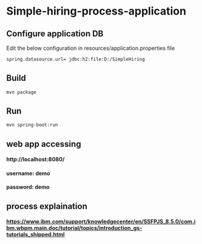 # Simple-hiring-process-application
## Configure application DB
Edit the below configuration in resources/application.properties file
```bash
spring.datasource.url= jdbc:h2:file:D:/SimpleHiring
```

## Build
```bash
mvn package
```

## Run
```bash
mvn spring-boot:run
```

## web app accessing

#### http://localhost:8080/
#### username: demo
#### password: demo

## process explaination

#### https://www.ibm.com/support/knowledgecenter/en/SSFPJS_8.5.0/com.ibm.wbpm.main.doc/tutorial/topics/introduction_gs-tutorials_shipped.html
